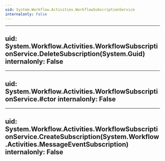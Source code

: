 ```yaml
---
uid: System.Workflow.Activities.WorkflowSubscriptionService
internalonly: False
---
```


---
uid: System.Workflow.Activities.WorkflowSubscriptionService.DeleteSubscription(System.Guid)
internalonly: False
---

---
uid: System.Workflow.Activities.WorkflowSubscriptionService.#ctor
internalonly: False
---

---
uid: System.Workflow.Activities.WorkflowSubscriptionService.CreateSubscription(System.Workflow.Activities.MessageEventSubscription)
internalonly: False
---

